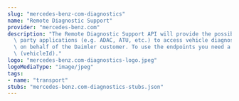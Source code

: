 ```yaml
---
slug: "mercedes-benz-com-diagnostics"
name: "Remote Diagnostic Support"
provider: "mercedes-benz.com"
description: "The Remote Diagnostic Support API will provide the possibility for 3rd\
  \ party applications (e.g. ADAC, ATU, etc.) to access vehicle diagnostics data remotely\
  \ on behalf of the Daimler customer. To use the endpoints you need a valid vin/fin\
  \ (vehicleId)."
logo: "mercedes-benz.com-diagnostics-logo.jpeg"
logoMediaType: "image/jpeg"
tags:
- name: "transport"
stubs: "mercedes-benz.com-diagnostics-stubs.json"
---
```

